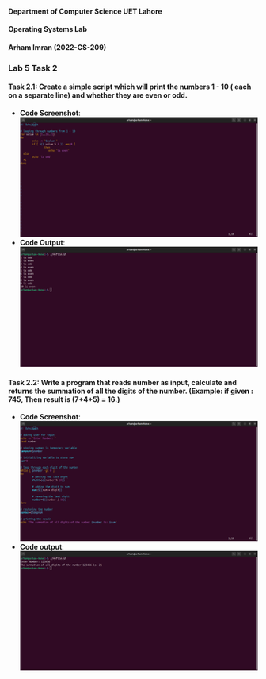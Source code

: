 #### Department of Computer Science UET Lahore

#### Operating Systems Lab

#### Arham Imran (2022-CS-209)

### Lab 5 Task 2

#### Task 2.1: Create a simple script which will print the numbers 1 - 10 ( each on a separate line) and whether they are even or odd.

- **Code Screenshot**: ![](Task2Images\Task2_1_code.png)
- **Code Output**: ![](Task2Images/Task2_1_output.png)

#### Task 2.2: Write a program that reads number as input, calculate and returns the summation of all the digits of the number. (Example: if given : 745, Then result is (7+4+5) = 16.)

- **Code Screenshot**: ![](Task2Images/Task2_2_code.png)
- **Code output**: ![](Task2Images/Task2_2_output.png)

